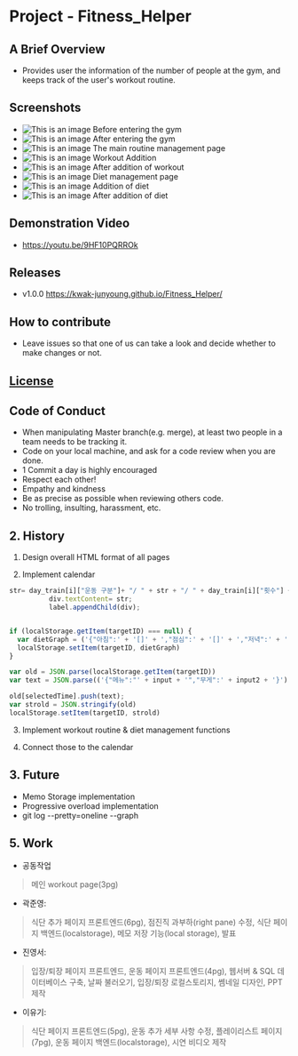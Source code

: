 # Project - Fitness_Helper

## A Brief Overview

- Provides user the information of the number of people at the gym, and keeps track of the user's workout routine.

## Screenshots

- ![This is an image](https://user-images.githubusercontent.com/80460155/143388915-37e63092-99bd-4586-b12c-eccc51c9dc84.png)
Before entering the gym
- ![This is an image](https://user-images.githubusercontent.com/80460155/143389743-db91586c-278b-45e9-89ac-6e7686abb787.png)
After entering the gym
- ![This is an image](https://user-images.githubusercontent.com/80460155/143388938-68ca382e-a025-458e-afe9-06b8725d3c30.png)
The main routine management page
- ![This is an image](https://user-images.githubusercontent.com/80460155/143389128-64eb248c-4a6c-4f90-9ac0-ed5e9b526df1.png)
Workout Addition
- ![This is an image](https://user-images.githubusercontent.com/80460155/143388939-304c725e-48a3-46b6-bdf4-ce8bd89a07ca.png)
After addition of workout
- ![This is an image](https://user-images.githubusercontent.com/80460155/143388924-1de3af50-bc2b-48c2-8c17-099ea423186c.png)
Diet management page
- ![This is an image](https://user-images.githubusercontent.com/80460155/143388919-df8321b9-f86d-4c86-b130-685e774bb198.png)
Addition of diet
- ![This is an image](https://user-images.githubusercontent.com/80460155/143388931-cbcd1d60-d4fa-4811-8540-af1a4fb448ad.png)
After addition of diet


## Demonstration Video
- https://youtu.be/9HF10PQRROk

## Releases

- v1.0.0 https://kwak-junyoung.github.io/Fitness_Helper/

## How to contribute

- Leave issues so that one of us can take a look and decide whether to make changes or not.

## [License](https://choosealicense.com/licenses/mit/#)

## Code of Conduct

- When manipulating Master branch(e.g. merge), at least two people in a team needs to be tracking it.
- Code on your local machine, and ask for a code review when you are done.
- 1 Commit a day is highly encouraged
- Respect each other!
- Empathy and kindness
- Be as precise as possible when reviewing others code.
- No trolling, insulting, harassment, etc.

## 2. History

1. Design overall HTML format of all pages

2. Implement calendar

```js
str= day_train[i]["운동 구분"]+ "/ " + str + "/ " + day_train[i]["횟수"] + "times/ " + day_train[i]["무게"]+ "kg";
          div.textContent= str;
          label.appendChild(div);


if (localStorage.getItem(targetID) === null) {
  var dietGraph = ('{"아침":' + '[]' + ',"점심":' + '[]' + ',"저녁":' + '[]' + '}')
  localStorage.setItem(targetID, dietGraph)
}

var old = JSON.parse(localStorage.getItem(targetID))
var text = JSON.parse(('{"메뉴":"' + input + '","무게":' + input2 + '}'));

old[selectedTime].push(text);
var strold = JSON.stringify(old)
localStorage.setItem(targetID, strold)
```

3. Implement workout routine & diet management functions

4. Connect those to the calendar 

## 3. Future

- Memo Storage implementation
- Progressive overload implementation
- git log --pretty=oneline --graph

## 5. Work

- 공동작업

> 메인 workout page(3pg)

- 곽준영:

> 식단 추가 페이지 프론트엔드(6pg), 점진직 과부하(right pane) 수정, 식단 페이지 백엔드(localstorage), 메모 저장 기능(local storage), 발표

- 진영서:

> 입장/퇴장 페이지 프론트엔드, 운동 페이지 프론트엔드(4pg), 웹서버 & SQL 데이터베이스 구축, 날짜 불러오기, 입장/퇴장 로컬스토리지, 쎔네일 디자인, PPT 제작

- 이유기:

> 식단 페이지 프론트엔드(5pg), 운동 추가 세부 사항 수정, 플레이리스트 페이지(7pg), 운동 페이지 백엔드(localstorage), 시연 비디오 제작
